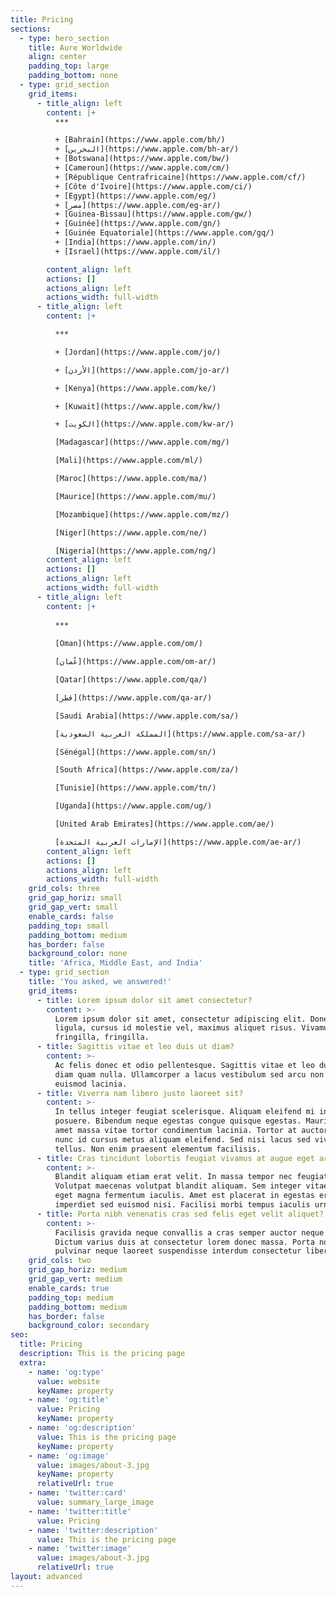 ```yaml
---
title: Pricing
sections:
  - type: hero_section
    title: Aure Worldwide
    align: center
    padding_top: large
    padding_bottom: none
  - type: grid_section
    grid_items:
      - title_align: left
        content: |+
          ***

          + [Bahrain](https://www.apple.com/bh/)
          + [البحرين](https://www.apple.com/bh-ar/)
          + [Botswana](https://www.apple.com/bw/)
          + [Cameroun](https://www.apple.com/cm/)
          + [République Centrafricaine](https://www.apple.com/cf/)
          + [Côte d'Ivoire](https://www.apple.com/ci/)
          + [Egypt](https://www.apple.com/eg/)
          + [مصر](https://www.apple.com/eg-ar/)
          + [Guinea-Bissau](https://www.apple.com/gw/)
          + [Guinée](https://www.apple.com/gn/)
          + [Guinée Equatoriale](https://www.apple.com/gq/)
          + [India](https://www.apple.com/in/)
          + [Israel](https://www.apple.com/il/)

        content_align: left
        actions: []
        actions_align: left
        actions_width: full-width
      - title_align: left
        content: |+

          ***

          + [Jordan](https://www.apple.com/jo/)

          + [الأردن](https://www.apple.com/jo-ar/)

          + [Kenya](https://www.apple.com/ke/)

          + [Kuwait](https://www.apple.com/kw/)

          + [الكويت](https://www.apple.com/kw-ar/)

          [Madagascar](https://www.apple.com/mg/)

          [Mali](https://www.apple.com/ml/)

          [Maroc](https://www.apple.com/ma/)

          [Maurice](https://www.apple.com/mu/)

          [Mozambique](https://www.apple.com/mz/)

          [Niger](https://www.apple.com/ne/)

          [Nigeria](https://www.apple.com/ng/)
        content_align: left
        actions: []
        actions_align: left
        actions_width: full-width
      - title_align: left
        content: |+
    
          ***
          
          [Oman](https://www.apple.com/om/)

          [عُمان](https://www.apple.com/om-ar/)

          [Qatar](https://www.apple.com/qa/)

          [قطر](https://www.apple.com/qa-ar/)

          [Saudi Arabia](https://www.apple.com/sa/)

          [المملكة العربية السعودية](https://www.apple.com/sa-ar/)

          [Sénégal](https://www.apple.com/sn/)

          [South Africa](https://www.apple.com/za/)

          [Tunisie](https://www.apple.com/tn/)

          [Uganda](https://www.apple.com/ug/)

          [United Arab Emirates](https://www.apple.com/ae/)

          [الإمارات العربية المتحدة](https://www.apple.com/ae-ar/)
        content_align: left
        actions: []
        actions_align: left
        actions_width: full-width
    grid_cols: three
    grid_gap_horiz: small
    grid_gap_vert: small
    enable_cards: false
    padding_top: small
    padding_bottom: medium
    has_border: false
    background_color: none
    title: 'Africa, Middle East, and India'
  - type: grid_section
    title: 'You asked, we answered!'
    grid_items:
      - title: Lorem ipsum dolor sit amet consectetur?
        content: >-
          Lorem ipsum dolor sit amet, consectetur adipiscing elit. Donec nisl
          ligula, cursus id molestie vel, maximus aliquet risus. Vivamus in nibh
          fringilla, fringilla.
      - title: Sagittis vitae et leo duis ut diam?
        content: >-
          Ac felis donec et odio pellentesque. Sagittis vitae et leo duis ut
          diam quam nulla. Ullamcorper a lacus vestibulum sed arcu non odio
          euismod lacinia.
      - title: Viverra nam libero justo laoreet sit?
        content: >-
          In tellus integer feugiat scelerisque. Aliquam eleifend mi in nulla
          posuere. Bibendum neque egestas congue quisque egestas. Mauris sit
          amet massa vitae tortor condimentum lacinia. Tortor at auctor urna
          nunc id cursus metus aliquam eleifend. Sed nisi lacus sed viverra
          tellus. Non enim praesent elementum facilisis.
      - title: Cras tincidunt lobortis feugiat vivamus at augue eget arcu?
        content: >-
          Blandit aliquam etiam erat velit. In massa tempor nec feugiat.
          Volutpat maecenas volutpat blandit aliquam. Sem integer vitae justo
          eget magna fermentum iaculis. Amet est placerat in egestas erat
          imperdiet sed euismod nisi. Facilisi morbi tempus iaculis urna.
      - title: Porta nibh venenatis cras sed felis eget velit aliquet?
        content: >-
          Facilisis gravida neque convallis a cras semper auctor neque vitae.
          Dictum varius duis at consectetur lorem donec massa. Porta non
          pulvinar neque laoreet suspendisse interdum consectetur libero.
    grid_cols: two
    grid_gap_horiz: medium
    grid_gap_vert: medium
    enable_cards: true
    padding_top: medium
    padding_bottom: medium
    has_border: false
    background_color: secondary
seo:
  title: Pricing
  description: This is the pricing page
  extra:
    - name: 'og:type'
      value: website
      keyName: property
    - name: 'og:title'
      value: Pricing
      keyName: property
    - name: 'og:description'
      value: This is the pricing page
      keyName: property
    - name: 'og:image'
      value: images/about-3.jpg
      keyName: property
      relativeUrl: true
    - name: 'twitter:card'
      value: summary_large_image
    - name: 'twitter:title'
      value: Pricing
    - name: 'twitter:description'
      value: This is the pricing page
    - name: 'twitter:image'
      value: images/about-3.jpg
      relativeUrl: true
layout: advanced
---
```

